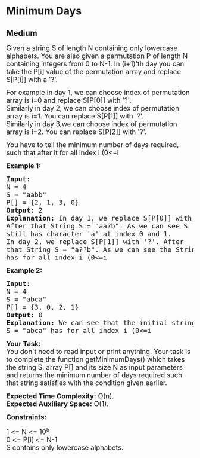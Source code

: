 # Minimum Days
## Medium
<div class="problems_problem_content__Xm_eO"><p><span style="font-size:18px">Given a string S of length N containing only lowercase alphabets. You are also given a permutation P of length N containing integers from 0 to N-1. In (i+1)'th day you can take the P[i] value of the permutation array and replace S[P[i]] with a '?'.</span></p>

<p><span style="font-size:18px">For example in day 1, we can choose index of permutation array is i=0 and replace S[P[0]] with '?'.<br>
Similarly in day 2, we can choose index of permutation array is i=1. You can replace S[P[1]] with '?'.<br>
Similarly in day 3,we can choose index of permutation array is i=2. You can replace S[P[2]] with '?'.</span></p>

<p><span style="font-size:18px">You have to tell the minimum number of days required, such that after it for all index&nbsp;i (0&lt;=i</span></p>

<p><strong><span style="font-size:18px">Example 1:</span></strong></p>

<pre style="position: relative;"><span style="font-size:18px"><strong>Input:</strong>
N = 4
S = "aabb"
P[] = {2, 1, 3, 0}
<strong>Output:</strong> 2
<strong>Explanation:</strong> In day 1, we replace S[P[0]] with '?'. 
After that String S = "aa?b". As we can see S 
still has character 'a' at index 0 and 1.
In day 2, we replace S[P[1]] with '?'. After 
that String S = "a??b". As we can see the String 
has for all index i (0&lt;=i</span><div class="open_grepper_editor" title="Edit &amp; Save To Grepper"></div></pre>

<p><strong><span style="font-size:18px">Example 2:</span></strong></p>

<pre style="position: relative;"><span style="font-size:18px"><strong>Input:</strong>
N = 4
S = "abca"
P[] = {3, 0, 2, 1}
<strong>Output:</strong> 0
<strong>Explanation:</strong> We can see that the initial string 
S = "abca" has for all index i (0&lt;=i</span><div class="open_grepper_editor" title="Edit &amp; Save To Grepper"></div></pre>

<p><strong><span style="font-size:18px">Your Task:&nbsp;</span></strong><br>
<span style="font-size:18px">You don't need to read input or print anything. Your task is to complete the function getMinimumDays() which takes the string S, array P[] and its size N as input parameters and returns the minimum number of days required such that string satisfies with the condition given earlier.</span></p>

<p><span style="font-size:18px"><strong>Expected Time Complexity:</strong>&nbsp;O(n).<br>
<strong>Expected Auxiliary Space:</strong>&nbsp;O(1).</span></p>

<p><strong><span style="font-size:18px">Constraints:</span></strong></p>

<p><span style="font-size:18px">1 &lt;= N &lt;= 10<sup>5</sup><br>
0 &lt;= P[i] &lt;= N-1<br>
S contains only lowercase alphabets.</span></p>
</div>
